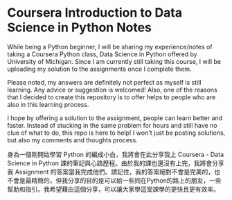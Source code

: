 # Coursera Introduction to Data Science in Python Notes

While being a Python beginner, I will be sharing my experience/notes of taking a Coursera Python class, Data Science in Python offered by University of Michigan. Since I am currently still taking this course, I will be uploading my solution to the assignments once I complete them. 

Please noted, my answers are definitely not perfect as myself is still learning. Any advice or suggestion is welcomed! Also, one of the reasons that I decided to create this repository is to offer helps to people who are also in this learning process.


I hope by offering a solution to the assignment, people can learn better and faster. Instead of stucking in the same problem for hours and still have no clue of what to do, this repo is here to help!  I won't just be posting solutions, but also my comments and thoughts process. 


身為一個剛開始學習 Python 的編成小白，我將會在此分享我上 Coursera - Data Science in Python 課的筆記與心路歷程。由於我的課也還沒有上完，我將會分享我 Assignment 的答案當我完成他們。請記住，我的答案絕對不會是完美的，也不會是最精簡的，但我分享的目的是可以給一些同在Python的路上的朋友，一些幫助和指引。我希望藉由這個分享，可以讓大家學這堂課學的更快且更有效率。
